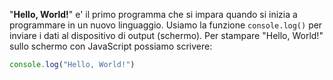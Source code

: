 "__Hello, World!__" e' il primo programma che si impara quando si inizia a programmare in un nuovo linguaggio.
Usiamo la funzione `console.log()` per inviare i dati al dispositivo di output (schermo).
Per stampare "Hello, World!" sullo schermo con JavaScript possiamo scrivere:
```javascript
console.log("Hello, World!")
```
